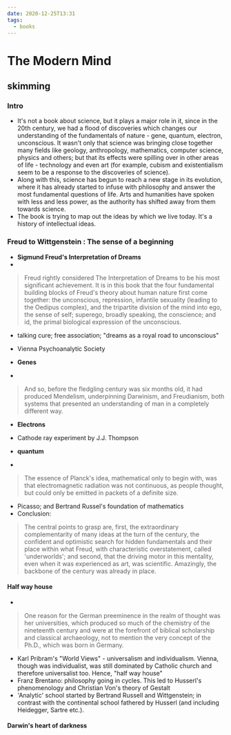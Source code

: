 ```yaml
---
date: 2020-12-25T13:31
tags: 
  - books
---
```


# The Modern Mind

## skimming

### Intro

- It's not a book about science, but it plays a major role in it, since in the 20th century, we had a flood of discoveries which changes our understanding of the fundamentals of nature - gene, quantum, electron, unconscious. It wasn't only that  science was bringing close together many fields like geology, anthropology, mathematics, computer science, physics and others; but that its effects were spilling over in other areas of life - technology and even art (for example, cubism and existentialism seem to be a response to the discoveries of science).  
- Along with this, science has begun to reach a new stage in its evolution, where it has already started to infuse with philosophy and answer the most fundamental questions of life. Arts and humanities have spoken with less and less power, as the authority has shifted away from them towards science.
- The book is trying to map out the ideas by which we live today. It's a history of intellectual ideas.

### Freud to Wittgenstein : The sense of a beginning

- **Sigmund Freud's Interpretation of Dreams**
- 
> Freud rightly considered The Interpretation of Dreams to be his most significant achievement. It is in this book that the four fundamental building blocks of Freud's theory about human nature first come together: the unconscious, repression, infantile sexuality (leading to the Oedipus complex), and the tripartite division of the mind into ego, the sense of self; superego, broadly speaking, the conscience; and id, the primal biological expression of the unconscious.
- talking cure; free association; "dreams as a royal road to unconscious"
- Vienna Psychoanalytic Society

- **Genes**
- 
>And so, before the fledgling century was six months old, it had produced Mendelism, underpinning Darwinism, and Freudianism, both systems that presented an understanding of man in a completely different way.

- **Electrons** 
- Cathode ray experiment by J.J. Thompson

- **quantum**
- 
> The essence of Planck's idea, mathematical only to begin with, was that electromagnetic radiation was not continuous, as people thought, but could only be emitted in packets of a definite size.

- Picasso; and Bertrand Russel's foundation of mathematics
- Conclusion:  
> The central points to grasp are, first, the extraordinary complementarity of many ideas at the turn of the century, the confident and optimistic search for hidden fundamentals and their place within what Freud, with characteristic overstatement, called 'underworlds'; and second, that the driving motor in this mentality, even when it was experienced as art, was scientific. Amazingly, the backbone of the century was already in place.

#### Half way house
- 
> One reason for the German preeminence in the realm of thought was her universities, which produced so much of the chemistry of the nineteenth century and were at the forefront of biblical scholarship and classical archaeology, not to mention the very concept of the Ph.D., which was born in Germany.
- Karl Pribram's "World Views" - universalism and individualism. Vienna, though was individualist, was still dominated by Catholic church and therefore universalist too. Hence, "half way house"
- Franz Brentano: philosophy going in cycles. This led to Husserl's phenomenology and Christian Von's theory of Gestalt
- 'Analytic' school started by Bertrand Russell and Wittgenstein; in contrast with the continental school fathered by Husserl (and including Heidegger, Sartre etc.).

#### Darwin's heart of darkness

